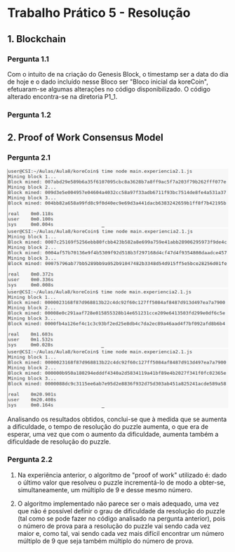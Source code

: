 # Trabalho Prático 5 - Resolução

## 1. Blockchain

### Pergunta 1.1

Com o intuito de na criação do Genesis Block, o timestamp ser a data do dia de hoje e o dado incluído nesse Bloco ser "Bloco inicial da koreCoin", efetuaram-se algumas alterações no código disponibilizado. O código alterado encontra-se na diretoria P1_1.

### Pergunta 1.2

## 2. Proof of Work Consensus Model

### Pergunta 2.1

![Dificuldade2](https://github.com/uminho-miei-engseg-18-19/Grupo1/blob/master/TP5/P2_1/P2_1_dificuldade2.png)
![Dificuldade3](https://github.com/uminho-miei-engseg-18-19/Grupo1/blob/master/TP5/P2_1/P2_1_dificuldade3.png)
![Dificuldade4](https://github.com/uminho-miei-engseg-18-19/Grupo1/blob/master/TP5/P2_1/P2_1_dificuldade4.png)
![Dificuldade5](https://github.com/uminho-miei-engseg-18-19/Grupo1/blob/master/TP5/P2_1/P2_1_dificuldade5.png)

Analisando os resultados obtidos, conclui-se que à medida que se aumenta a dificuldade, o tempo de resolução do puzzle aumenta, o que era de esperar, uma vez que com o aumento da dificuldade, aumenta também a dificuldade de resolução do puzzle.

### Pergunta 2.2

1. Na experiência anterior, o algoritmo de "proof of work" utilizado é: dado o último valor que resolveu o puzzle incrementá-lo de modo a obter-se, simultaneamente, um múltiplo de 9 e desse mesmo número.

2. O algoritmo implementado não parece ser o mais adequado, uma vez que não é possível definir o grau de dificuldade da resolução do puzzle (tal como se pode fazer no código analisado na pergunta anterior), pois o número de prova para a resolução do puzzle vai sendo cada vez maior e, como tal, vai sendo cada vez mais difícil encontrar um número múltiplo de 9 que seja também múltiplo do número de prova. 
